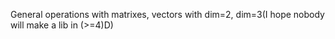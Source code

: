 General operations with matrixes, vectors with dim=2, dim=3(I hope nobody will make a lib in (>=4)D)
